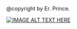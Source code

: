 @copyright by Er. Prince.


[![IMAGE ALT TEXT HERE](https://img.youtube.com/vi/aT-nAU3hick/0.jpg)](https://www.youtube.com/watch?v=aT-nAU3hick)
